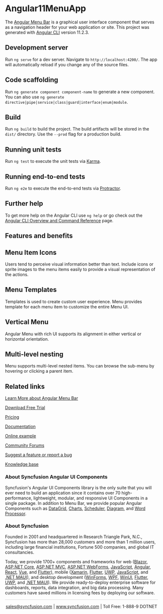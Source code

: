 # Angular11MenuApp

The [Angular Menu Bar](https://www.syncfusion.com/angular-ui-components/angular-menu-bar?utm_source=github&utm_medium=listing&utm_campaign=angular-context-menu-github-samples) is a graphical user interface component that serves as a navigation header for your web application or site. This project was generated with [Angular CLI](https://github.com/angular/angular-cli) version 11.2.3.

## Development server

Run `ng serve` for a dev server. Navigate to `http://localhost:4200/`. The app will automatically reload if you change any of the source files.

## Code scaffolding

Run `ng generate component component-name` to generate a new component. You can also use `ng generate directive|pipe|service|class|guard|interface|enum|module`.

## Build

Run `ng build` to build the project. The build artifacts will be stored in the `dist/` directory. Use the `--prod` flag for a production build.

## Running unit tests

Run `ng test` to execute the unit tests via [Karma](https://karma-runner.github.io).

## Running end-to-end tests

Run `ng e2e` to execute the end-to-end tests via [Protractor](http://www.protractortest.org/).

## Further help

To get more help on the Angular CLI use `ng help` or go check out the [Angular CLI Overview and Command Reference](https://angular.io/cli) page.

## Features and benefits
## Menu Item Icons

Users tend to perceive visual information better than text. Include icons or sprite images to the menu items easily to provide a visual representation of the actions.

## Menu Templates

Templates is used to create custom user experience. Menu provides template for each menu item to customize the entire Menu UI.

## Vertical Menu

Angular Menu with rich UI supports its alignment in either vertical or horizontal orientation.

## Multi-level nesting

Menu supports multi-level nested items. You can browse the sub-menu by hovering or clicking a parent item.

## Related links
[Learn More about Angular Menu Bar](https://www.syncfusion.com/angular-ui-components/angular-menu-bar?utm_source=github&utm_medium=listing&utm_campaign=angular-menu-bar-github-samples)

[Download Free Trial](https://www.syncfusion.com/downloads/angular?utm_source=github&utm_medium=listing&utm_campaign=angular-menu-bar-github-samples)

[Pricing](https://www.syncfusion.com/sales/products/angular?utm_source=github&utm_medium=listing&utm_campaign=angular-menu-bar-github-samples)

[Documentation](https://ej2.syncfusion.com/angular/documentation/menu/getting-started/?utm_source=github&utm_medium=listing&utm_campaign=angular-menu-bar-github-samples)

[Online example](https://ej2.syncfusion.com/angular/demos/#/material/menu/default?utm_source=github&utm_medium=listing&utm_campaign=angular-menu-bar-github-samples)

[Community Forums](https://www.syncfusion.com/forums/angular-components?utm_source=github&utm_medium=listing&utm_campaign=angular-menu-bar-github-samples)

[Suggest a feature or report a bug](https://www.syncfusion.com/feedback/angular?utm_source=github&utm_medium=listing&utm_campaign=angular-menu-bar-github-samples)

[Knowledge base](https://www.syncfusion.com/kb/angular-components?utm_source=github&utm_medium=listing&utm_campaign=angular-menu-bar-github-samples)

### About Syncfusion Angular UI Components

Syncfusion's Angular UI Components library is the only suite that you will ever need to build an application since it contains over 70 high-performance, lightweight, modular, and responsive UI Components in a single package. In addition to Menu Bar, we provide popular Angular Components such as [DataGrid](https://www.syncfusion.com/angular-ui-components/angular-grid?utm_source=github&utm_medium=listing&utm_campaign=angular-menu-bar-github-samples), [Charts](https://www.syncfusion.com/angular-ui-components/angular-charts?utm_source=github&utm_medium=listing&utm_campaign=angular-menu-bar-github-samples), [Scheduler](https://www.syncfusion.com/angular-ui-components/angular-scheduler?utm_source=github&utm_medium=listing&utm_campaign=angular-menu-bar-github-samples), [Diagram](https://www.syncfusion.com/angular-ui-components/angular-diagram?utm_source=github&utm_medium=listing&utm_campaign=angular-menu-bar-github-samples), and [Word Processor](https://www.syncfusion.com/angular-ui-components/angular-word-processor?utm_source=github&utm_medium=listing&utm_campaign=angular-menu-bar-github-samples).

### About Syncfusion

Founded in 2001 and headquartered in Research Triangle Park, N.C., Syncfusion has more than 28,000 customers and more than 1 million users, including large financial institutions, Fortune 500 companies, and global IT consultancies.

Today, we provide 1700+ components and frameworks for web ([Blazor](https://www.syncfusion.com/blazor-components?utm_source=github&utm_medium=listing&utm_campaign=angular-menu-bar-github-samples), [ASP.NET Core](https://www.syncfusion.com/aspnet-core-ui-controls?utm_source=github&utm_medium=listing&utm_campaign=angular-menu-bar-github-samples), [ASP.NET MVC](https://www.syncfusion.com/aspnet-mvc-ui-controls?utm_source=github&utm_medium=listing&utm_campaign=angular-menu-bar-github-samples), [ASP.NET WebForms](https://www.syncfusion.com/jquery/aspnet-webforms-ui-controls?utm_source=github&utm_medium=listing&utm_campaign=angular-menu-bar-github-samples), [JavaScript](https://www.syncfusion.com/javascript-ui-controls?utm_source=github&utm_medium=listing&utm_campaign=angular-menu-bar-github-samples), [Angular](https://www.syncfusion.com/angular-ui-components?utm_source=github&utm_medium=listing&utm_campaign=angular-menu-bar-github-samples), [React](https://www.syncfusion.com/react-ui-components?utm_source=github&utm_medium=listing&utm_campaign=angular-menu-bar-github-samples), [Vue](https://www.syncfusion.com/vue-ui-components?utm_source=github&utm_medium=listing&utm_campaign=angular-menu-bar-github-samples), and [Flutter](https://www.syncfusion.com/flutter-widgets?utm_source=github&utm_medium=listing&utm_campaign=angular-menu-bar-github-samples)), mobile ([Xamarin](https://www.syncfusion.com/xamarin-ui-controls?utm_source=github&utm_medium=listing&utm_campaign=angular-menu-bar-github-samples), [Flutter](https://www.syncfusion.com/flutter-widgets?utm_source=github&utm_medium=listing&utm_campaign=angular-menu-bar-github-samples), [UWP](https://www.syncfusion.com/uwp-ui-controls?utm_source=github&utm_medium=listing&utm_campaign=angular-menu-bar-github-samples), [JavaScript](https://www.syncfusion.com/javascript-ui-controls?utm_source=github&utm_medium=listing&utm_campaign=angular-menu-bar-github-samples), and [.NET MAUI](https://www.syncfusion.com/maui-controls?utm_source=github&utm_medium=listing&utm_campaign=angular-menu-bar-github-samples)), and desktop development ([WinForms](https://www.syncfusion.com/winforms-ui-controls?utm_source=github&utm_medium=listing&utm_campaign=angular-menu-bar-github-samples), [WPF](https://www.syncfusion.com/wpf-controls?utm_source=github&utm_medium=listing&utm_campaign=angular-menu-bar-github-samples), [WinUI](https://www.syncfusion.com/winui-controls?utm_source=github&utm_medium=listing&utm_campaign=angular-menu-bar-github-samples), [Flutter](https://www.syncfusion.com/flutter-widgets?utm_source=github&utm_medium=listing&utm_campaign=angular-menu-bar-github-samples), [UWP](https://www.syncfusion.com/uwp-ui-controls?utm_source=github&utm_medium=listing&utm_campaign=angular-menu-bar-github-samples), and [.NET MAUI](https://www.syncfusion.com/maui-controls?utm_source=github&utm_medium=listing&utm_campaign=angular-menu-bar-github-samples)). We provide ready-to-deploy enterprise software for dashboards, reports, data integration, and big data processing. Many customers have saved millions in licensing fees by deploying our software.

<hr style="height:0.3px;border:none;color:lightgrey;background-color:lightgrey;" />

<p align="center">
<a href="mailto:sales@syncfusion.com?Subject=Syncfusion Angular Menu Bar - GitHub" target="_top">sales@syncfusion.com</a> | <a href="https://www.syncfusion.com?utm_source=github&utm_medium=listing&utm_campaign=angular-menu-bar-github-samples)">www.syncfusion.com</a> | Toll Free: 1-888-9 DOTNET <br>
</p>

